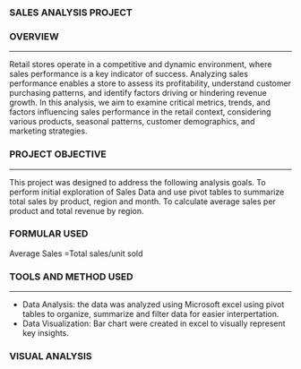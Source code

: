### SALES ANALYSIS PROJECT

### OVERVIEW
---

Retail stores operate in a competitive and dynamic environment, where sales performance is a key indicator of success. Analyzing sales performance enables a store to assess its profitability, understand customer purchasing patterns, and identify factors driving or hindering revenue growth. In this analysis, we aim to examine critical metrics, trends, and factors influencing sales performance in the retail context, considering various products, seasonal patterns, customer demographics, and marketing strategies.

 ### PROJECT OBJECTIVE
---
This project was designed to address the following analysis goals.
To perform initial exploration of Sales Data and use pivot tables to summarize total sales by product, region and month.
To calculate average sales per product and total revenue by region.

### FORMULAR USED
Average Sales =Total sales/unit sold

### TOOLS AND METHOD USED
---
- Data Analysis: the data was analyzed using Microsoft excel using pivot tables to organize, summarize and filter data for easier interpertation.
- Data Visualization: Bar chart were created in excel to visually represent key insights.

### VISUAL ANALYSIS
